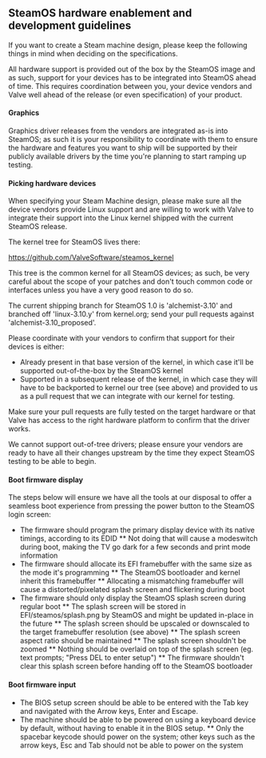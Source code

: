 ## SteamOS hardware enablement and development guidelines

If you want to create a Steam machine design, please keep the following things in mind when deciding on the specifications.

All hardware support is provided out of the box by the SteamOS image and as such, support for your devices has to be integrated into SteamOS ahead of time. This requires coordination between you, your device vendors and Valve well ahead of the release (or even specification) of your product.

#### Graphics

Graphics driver releases from the vendors are integrated as-is into SteamOS; as such it is your responsibility to coordinate with them to ensure the hardware and features you want to ship will be supported by their publicly available drivers by the time you're planning to start ramping up testing.

#### Picking hardware devices

When specifying your Steam Machine design, please make sure all the device vendors provide Linux support and are willing to work with Valve to integrate their support into the Linux kernel shipped with the current SteamOS release.

The kernel tree for SteamOS lives there:

https://github.com/ValveSoftware/steamos_kernel

This tree is the common kernel for all SteamOS devices; as such, be very careful about the scope of your patches and don't touch common code or interfaces unless you have a very good reason to do so.

The current shipping branch for SteamOS 1.0 is 'alchemist-3.10' and branched off 'linux-3.10.y' from kernel.org; send your pull requests against 'alchemist-3.10_proposed'.

Please coordinate with your vendors to confirm that support for their devices is either:
* Already present in that base version of the kernel, in which case it'll be supported out-of-the-box by the SteamOS kernel
* Supported in a subsequent release of the kernel, in which case they will have to be backported to kernel our tree (see above) and provided to us as a pull request that we can integrate with our kernel for testing.

Make sure your pull requests are fully tested on the target hardware or that Valve has access to the right hardware platform to confirm that the driver works.

We cannot support out-of-tree drivers; please ensure your vendors are ready to have all their changes upstream by the time they expect SteamOS testing to be able to begin.

#### Boot firmware display

The steps below will ensure we have all the tools at our disposal to offer a seamless boot experience from pressing the power button to the SteamOS login screen:

* The firmware should program the primary display device with its native timings, according to its EDID
** Not doing that will cause a modeswitch during boot, making the TV go dark for a few seconds and print mode information
* The firmware should allocate its EFI framebuffer with the same size as the mode it's programming
** The SteamOS bootloader and kernel inherit this framebuffer
** Allocating a mismatching framebuffer will cause a distorted/pixelated splash screen and flickering during boot
* The firmware should only display the SteamOS splash screen during regular boot
** The splash screen will be stored in EFI/steamos/splash.png by SteamOS and might be updated in-place in the future
** The splash screen should be upscaled or downscaled to the target framebuffer resolution (see above)
** The splash screen aspect ratio should be maintained
** The splash screen shouldn't be zoomed
** Nothing should be overlaid on top of the splash screen (eg. text prompts; "Press DEL to enter setup")
** The firmware shouldn't clear this splash screen before handing off to the SteamOS bootloader

#### Boot firmware input

* The BIOS setup screen should be able to be entered with the Tab key and navigated with the Arrow keys, Enter and Escape.
* The machine should be able to be powered on using a keyboard device by default, without having to enable it in the BIOS setup.
** Only the spacebar keycode should power on the system; other keys such as the arrow keys, Esc and Tab should not be able to power on the system
